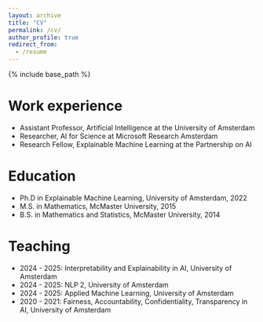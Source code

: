 ```yaml
---
layout: archive
title: "CV"
permalink: /cv/
author_profile: true
redirect_from:
  - /resume
---
```


{% include base_path %}



Work experience
======
* Assistant Professor, Artificial Intelligence at the University of Amsterdam
* Researcher, AI for Science at Microsoft Research Amsterdam
* Research Fellow, Explainable Machine Learning at the Partnership on AI

Education
======
* Ph.D in Explainable Machine Learning, University of Amsterdam, 2022
* M.S. in Mathematics, McMaster University, 2015
* B.S. in Mathematics and Statistics, McMaster University, 2014




Teaching
======
* 2024 - 2025: Interpretability and Explainability in AI, University of Amsterdam
* 2024 - 2025: NLP 2, University of Amsterdam
* 2024 - 2025: Applied Machine Learning, University of Amsterdam
* 2020 - 2021: Fairness, Accountability, Confidentiality, Transparency in AI, University of Amsterdam
